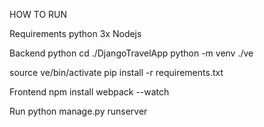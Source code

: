 HOW TO RUN

Requirements
python 3x
Nodejs


Backend python
cd ./DjangoTravelApp
python -m venv ./ve

source ve/bin/activate
pip install -r requirements.txt

Frontend
npm install
webpack --watch

Run 
python manage.py runserver
